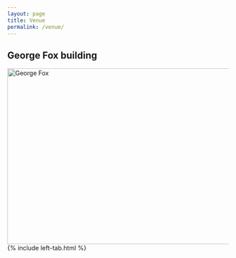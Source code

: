 ```yaml
---
layout: page
title: Venue
permalink: /venue/
---
```


<html>
<body>

<h2>George Fox building</h2>
<img src="/assets/img/venue_1.jpg" alt="George Fox" width="600" height="400">

</body>
</html>

<br>
{% include left-tab.html %}

